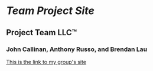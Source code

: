 # *Team Project Site*
## Project Team LLC™
### John Callinan, Anthony Russo, and Brendan Lau

[This is the link to my group's site](https://sites.google.com/stevens.edu/ece-322-ptlt/home)


